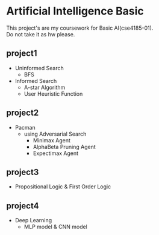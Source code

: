 Artificial Intelligence Basic
=
This project's are my coursework for Basic AI(cse4185-01).  
Do not take it as hw please.

project1
-
* Uninformed Search
  + BFS
* Informed Search
  + A-star Algorithm
  + User Heuristic Function  

project2
-
* Pacman
  + using Adversarial Search
    - Minimax Agent
    - AlphaBeta Pruning Agent
    - Expectimax Agent  

project3
-
* Propositional Logic & First Order Logic  

project4
-
* Deep Learning
  + MLP model & CNN model 
